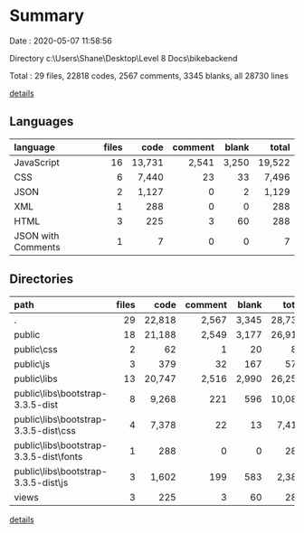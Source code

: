 # Summary

Date : 2020-05-07 11:58:56

Directory c:\Users\Shane\Desktop\Level 8 Docs\bikebackend

Total : 29 files,  22818 codes, 2567 comments, 3345 blanks, all 28730 lines

[details](details.md)

## Languages
| language | files | code | comment | blank | total |
| :--- | ---: | ---: | ---: | ---: | ---: |
| JavaScript | 16 | 13,731 | 2,541 | 3,250 | 19,522 |
| CSS | 6 | 7,440 | 23 | 33 | 7,496 |
| JSON | 2 | 1,127 | 0 | 2 | 1,129 |
| XML | 1 | 288 | 0 | 0 | 288 |
| HTML | 3 | 225 | 3 | 60 | 288 |
| JSON with Comments | 1 | 7 | 0 | 0 | 7 |

## Directories
| path | files | code | comment | blank | total |
| :--- | ---: | ---: | ---: | ---: | ---: |
| . | 29 | 22,818 | 2,567 | 3,345 | 28,730 |
| public | 18 | 21,188 | 2,549 | 3,177 | 26,914 |
| public\css | 2 | 62 | 1 | 20 | 83 |
| public\js | 3 | 379 | 32 | 167 | 578 |
| public\libs | 13 | 20,747 | 2,516 | 2,990 | 26,253 |
| public\libs\bootstrap-3.3.5-dist | 8 | 9,268 | 221 | 596 | 10,085 |
| public\libs\bootstrap-3.3.5-dist\css | 4 | 7,378 | 22 | 13 | 7,413 |
| public\libs\bootstrap-3.3.5-dist\fonts | 1 | 288 | 0 | 0 | 288 |
| public\libs\bootstrap-3.3.5-dist\js | 3 | 1,602 | 199 | 583 | 2,384 |
| views | 3 | 225 | 3 | 60 | 288 |

[details](details.md)